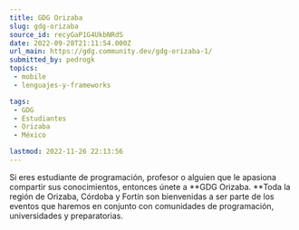 ```yaml
---
title: GDG Orizaba
slug: gdg-orizaba
source_id: recyGaP1G4UkbNRdS
date: 2022-09-28T21:11:54.000Z
url_main: https://gdg.community.dev/gdg-orizaba-1/
submitted_by: pedrogk
topics: 
 - mobile
 - lenguajes-y-frameworks

tags: 
 - GDG
 - Estudiantes
 - Orizaba
 - México

lastmod: 2022-11-26 22:13:56
---
```


Si eres estudiante de programación, profesor o alguien que le apasiona compartir sus conocimientos, entonces únete a **GDG Orizaba. **Toda la región de Orizaba, Córdoba y Fortín son bienvenidas a ser parte de los eventos que haremos en conjunto con comunidades de programación, universidades y preparatorias.

